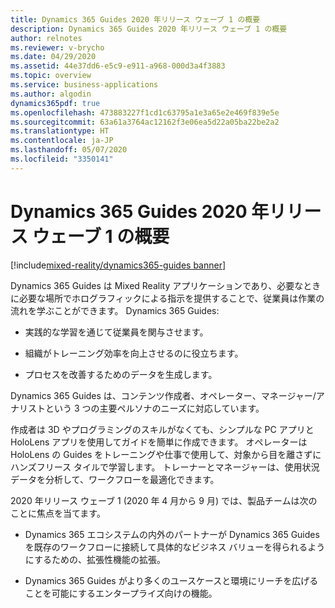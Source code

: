 ```yaml
---
title: Dynamics 365 Guides 2020 年リリース ウェーブ 1 の概要
description: Dynamics 365 Guides 2020 年リリース ウェーブ 1 の概要
author: relnotes
ms.reviewer: v-brycho
ms.date: 04/29/2020
ms.assetid: 44e37dd6-e5c9-e911-a968-000d3a4f3883
ms.topic: overview
ms.service: business-applications
ms.author: algodin
dynamics365pdf: true
ms.openlocfilehash: 473883227f1cd1c63795a1e3a65e2e469f839e5e
ms.sourcegitcommit: 63a61a3764ac12162f3e06ea5d22a05ba22be2a2
ms.translationtype: HT
ms.contentlocale: ja-JP
ms.lasthandoff: 05/07/2020
ms.locfileid: "3350141"
---
```

# <a name="overview-of-dynamics-365-guides-2020-release-wave-1"></a>Dynamics 365 Guides 2020 年リリース ウェーブ 1 の概要
[!include[mixed-reality/dynamics365-guides banner](../includes/mixed-reality/dynamics365-guides.md)]

<!--overview start-->
Dynamics 365 Guides は Mixed Reality アプリケーションであり、必要なときに必要な場所でホログラフィックによる指示を提供することで、従業員は作業の流れを学ぶことができます。 Dynamics 365 Guides:

- 実践的な学習を通じて従業員を関与させます。 

- 組織がトレーニング効率を向上させるのに役立ちます。

- プロセスを改善するためのデータを生成します。 

Dynamics 365 Guides は、コンテンツ作成者、オペレーター、マネージャー/アナリストという 3 つの主要ペルソナのニーズに対応しています。 

作成者は 3D やプログラミングのスキルがなくても、シンプルな PC アプリと HoloLens アプリを使用してガイドを簡単に作成できます。 オペレーターは HoloLens の Guides をトレーニングや仕事で使用して、対象から目を離さずにハンズフリース タイルで学習します。  トレーナーとマネージャーは、使用状況データを分析して、ワークフローを最適化できます。 

2020 年リリース ウェーブ 1 (2020 年 4 月から 9 月) では、製品チームは次のことに焦点を当てます。 

- Dynamics 365 エコシステムの内外のパートナーが Dynamics 365 Guides を既存のワークフローに接続して具体的なビジネス バリューを得られるようにするための、拡張性機能の拡張。  

- Dynamics 365 Guides がより多くのユースケースと環境にリーチを広げることを可能にするエンタープライズ向けの機能。
<!--overview end-->